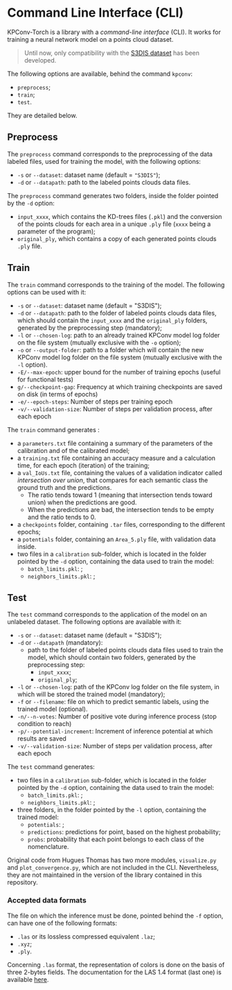 # Command Line Interface (CLI)

KPConv-Torch is a library with a *command-line interface* (CLI). It works for training a neural network model on a points cloud dataset.

> Until now, only compatibility with the [S3DIS dataset](https://guochengqian.github.io/PointNeXt/examples/s3dis/) has been developed.

The following options are available, behind the command `kpconv`:
- `preprocess`;
- `train`;
- `test`.

They are detailed below.


## Preprocess

The `preprocess` command corresponds to the preprocessing of the data labeled files, used for training the model, with the following options:
- `-s` or `--dataset`: dataset name (default = `"S3DIS"`);
- `-d` or `--datapath`: path to the labeled points clouds data files.

The `preprocess` command generates two folders, inside the folder pointed by the `-d` option:
- `input_xxxx`, which contains the KD-trees files (`.pkl`) and the conversion of the points clouds for each area in a unique `.ply` file (`xxxx` being a parameter of the program);
- `original_ply`, which contains a copy of each generated points clouds `.ply` file.


## Train

The `train` command corresponds to the training of the model. The following options can be used with it:
- `-s` or `--dataset`: dataset name (default = "S3DIS");
- `-d` or `--datapath`: path to the folder of labeled points clouds data files, which should contain the `input_xxxx` and the `original_ply` folders, generated by the preprocessing step (mandatory);
- `-l` or `--chosen-log`: path to an already trained KPConv model log folder on the file system (mutually exclusive with the `-o` option);
- `-o` or `--output-folder`: path to a folder which will contain the new KPConv model log folder on the file system (mutually exclusive with the `-l` option).
- `-E/--max-epoch`: upper bound for the number of training epochs (useful for functional tests)
- `g/--checkpoint-gap`: Frequency at which training checkpoints are saved on disk (in terms of epochs)
- `-e/--epoch-steps`: Number of steps per training epoch
- `-v/--validation-size`: Number of steps per validation process, after each epoch

The `train` command generates :
- a `parameters.txt` file containing a summary of the parameters of the calibration and of the calibrated model;
- a `training.txt` file containing an accuracy measure and a calculation time, for each epoch (iteration) of the training;
- a `val_IoUs.txt` file, containing the values of a validation indicator called *intersection over union*, that compares for each semantic class the ground truth and the predictions.
    - The ratio tends toward 1 (meaning that intersection tends toward union) when the predictions are good.
    - When the predictions are bad, the intersection tends to be empty and the ratio tends to 0.
- a `checkpoints` folder, containing `.tar` files, corresponding to the different epochs;
- a `potentials` folder, containing an `Area_5.ply` file, with validation data inside.
- two files in a `calibration` sub-folder, which is located in the folder pointed by the `-d` option, containing the data used to train the model:
    - `batch_limits.pkl`: ;
    - `neighbors_limits.pkl`: ;


## Test

The `test` command corresponds to the application of the model on an unlabeled dataset. The following options are available with it:
- `-s` or `--dataset`: dataset name (default = "S3DIS");
- `-d` or `--datapath` (mandatory):
    - path to the folder of labeled points clouds data files used to train the model, which should contain two folders, generated by the preprocessing step:
        - `input_xxxx`;
        - `original_ply`;
- `-l` or `--chosen-log`: path of the KPConv log folder on the file system, in which will be stored the trained model (mandatory);
- `-f` or `--filename`: file on which to predict semantic labels, using the trained model (optional).
- `-n/--n-votes`: Number of positive vote during inference process (stop condition to reach)
- `-p/--potential-increment`: Increment of inference potential at which results are saved
- `-v/--validation-size`: Number of steps per validation process, after each epoch

The `test` command generates:
- two files in a `calibration` sub-folder, which is located in the folder pointed by the `-d` option, containing the data used to train the model:
    - `batch_limits.pkl`: ;
    - `neighbors_limits.pkl`: ;
- three folders, in the folder pointed by the `-l` option, containing the trained model:
    - `potentials`: ;
    - `predictions`: predictions for point, based on the highest probability;
    - `probs`: probability that each point belongs to each class of the nomenclature.

Original code from Hugues Thomas has two more modules, `visualize.py` and `plot_convergence.py`, which are not included in the CLI. Nevertheless, they are not maintained in the version of the library contained in this repository.

### Accepted data formats

The file on which the inference must be done, pointed behind the `-f` option, can have one of the following formats:
- `.las` or its lossless compressed equivalent `.laz`;
- `.xyz`;
- `.ply`.

Concerning `.las` format, the representation of colors is done on the basis of three 2-bytes fields. The documentation for the LAS 1.4 format (last one) is available [here](https://www.asprs.org/wp-content/uploads/2019/03/LAS_1_4_r14.pdf).
